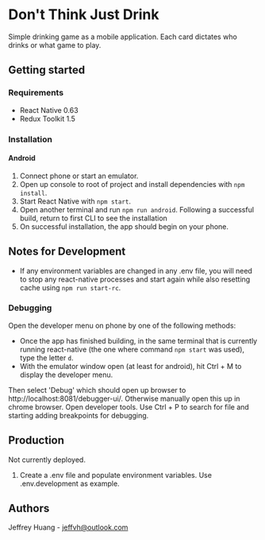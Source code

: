 # Don't Think Just Drink

Simple drinking game as a mobile application. Each card dictates who drinks or what game to play.

## Getting started

### Requirements

- React Native 0.63
- Redux Toolkit 1.5

### Installation

#### Android

1. Connect phone or start an emulator.
2. Open up console to root of project and install dependencies with `npm install`.
3. Start React Native with `npm start`.
4. Open another terminal and run `npm run android`. Following a successful build, return to first CLI to see the installation
5. On successful installation, the app should begin on your phone.

## Notes for Development

- If any environment variables are changed in any .env file, you will need to stop any react-native processes and start again while also resetting cache using `npm run start-rc`.

### Debugging

Open the developer menu on phone by one of the following methods:

- Once the app has finished building, in the same terminal that is currently running react-native (the one where command `npm start` was used), type the letter `d`.
- With the emulator window open (at least for android), hit Ctrl + M to display the developer menu.

Then select 'Debug' which should open up browser to http://localhost:8081/debugger-ui/. Otherwise manually open this up in chrome browser. Open developer tools. Use Ctrl + P to search for file and starting adding breakpoints for debugging.

## Production

Not currently deployed.

1. Create a .env file and populate environment variables. Use .env.development as example.

## Authors

Jeffrey Huang - jeffvh@outlook.com
